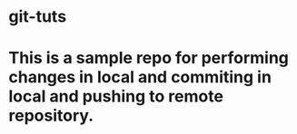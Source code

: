# git-tuts
# This is a sample repo for performing changes in local and commiting in local and pushing to remote repository.
